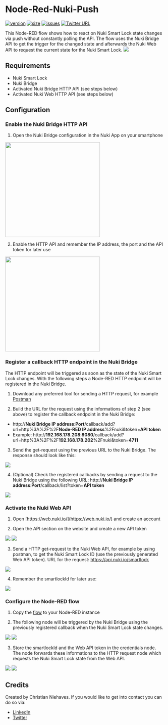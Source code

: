 Node-Red-Nuki-Push
==================
[![version](https://img.shields.io/github/package-json/v/CNpunkt/Node-Red-Nuki-Push)](https://github.com/CNpunkt/Node-Red-Nuki-Push)
[![size](https://img.shields.io/github/repo-size/CNpunkt/Node-Red-Nuki-Push)](https://github.com/CNpunkt/Node-Red-Nuki-Push)
[![issues](https://img.shields.io/github/issues-raw/CNpunkt/Node-Red-Nuki-Push)](https://github.com/CNpunkt/Node-Red-Nuki-Push/issues)
[![Twitter URL](https://img.shields.io/twitter/url?style=social&url=https%3A%2F%2Fgithub.com%2FCNpunkt%2FNode-Red-Nuki-Push)](https://twitter.com/intent/tweet?text=https%3A%2F%2Fgithub.com%2FCNpunkt%2FNode-Red-Nuki-Push)

This Node-RED flow shows how to react on Nuki Smart Lock state changes via push without constantly polling the API.
The flow uses the Nuki Bridge API to get the trigger for the changed state and afterwards the Nuki Web API to request the current state for the Nuki Smart Lock.
<img src="https://github.com/CNpunkt/Node-Red-Nuki-Push/blob/master/Ressources/Images/Flow%20overview.png"> 

## Requirements
 - Nuki Smart Lock
 - Nuki Bridge
 - Activated Nuki Bridge HTTP API (see steps below)
 - Activated Nuki Web HTTP API (see steps below)



## Configuration
### Enable the Nuki Bridge HTTP API
1. Open the Nuki Bridge configuration in the Nuki App on your smartphone
<img src="https://github.com/CNpunkt/Node-Red-Nuki-Push/blob/master/Ressources/Images/Open%20Nuki%20Bride%20configuration.png" width="300"> 

2. Enable the HTTP API and remember the IP address, the port and the API token for later use
<img src="https://github.com/CNpunkt/Node-Red-Nuki-Push/blob/master/Ressources/Images/Enable%20HTTP%20API.png" width="300">



### Register a callback HTTP endpoint in the Nuki Bridge
The HTTP endpoint will be triggered as soon as the state of the Nuki Smart Lock changes. With the following steps a Node-RED HTTP endpoint will be registered in the Nuki Bridge.

1. Download any preferred tool for sending a HTTP request, for example [Postman](https://www.postman.com/)

2. Build the URL for the request using the informations of step 2 (see above) to register the callback endpoint in the Nuki Bridge:
 - http://**Nuki Bridge IP address**:**Port**/callback/add?url=http%3A%2F%2F**Node-RED IP address**%2Fnuki&token=**API token**
 - Example: http://**192.168.178.208**:**8080**/callback/add?url=http%3A%2F%2F**192.168.178.202**%2Fnuki&token=**4711**

3. Send the get-request using the previous URL to the Nuki Bridge. The response should look like this:
<img src="https://github.com/CNpunkt/Node-Red-Nuki-Push/blob/master/Ressources/Images/Callback%20registered.png">

4. (Optional) Check the registered callbacks by sending a request to the Nuki Bridge using the following URL: http://**Nuki Bridge IP address**:**Port**/callback/list?token=**API token**
<img src="https://github.com/CNpunkt/Node-Red-Nuki-Push/blob/master/Ressources/Images/Callback%20list.png">



### Activate the Nuki Web API
1. Open [https://web.nuki.io/](https://web.nuki.io/) and create an account

2. Open the API section on the website and create a new API token
<img src="https://github.com/CNpunkt/Node-Red-Nuki-Push/blob/master/Ressources/Images/Generate%20Web%20API%20Token.png">
<img src="https://github.com/CNpunkt/Node-Red-Nuki-Push/blob/master/Ressources/Images/Generate%20Web%20API%20Token2.png">

3. Send a HTTP get-request to the Nuki Web API, for example by using postman, to get the Nuki Smart Lock ID (use the previously generated Web API token). URL for the request: https://api.nuki.io/smartlock
<img src="https://github.com/CNpunkt/Node-Red-Nuki-Push/blob/master/Ressources/Images/HTTP%20Request%20Web%20API%20get%20Smartlocks.png">

4. Remember the smartlockId for later use:
<img src="https://github.com/CNpunkt/Node-Red-Nuki-Push/blob/master/Ressources/Images/HTTP%20Request%20Web%20API%20smartlockID.png">



### Configure the Node-RED flow
1. Copy the [flow](https://github.com/CNpunkt/Node-Red-Nuki-Push/blob/master/flow.json) to your Node-RED instance

2. The following node will be triggered by the Nuki Bridge using the previously registered callback when the Nuki Smart Lock state changes.
<img src="https://github.com/CNpunkt/Node-Red-Nuki-Push/blob/master/Ressources/Images/Triggered%20node.png">
<img src="https://github.com/CNpunkt/Node-Red-Nuki-Push/blob/master/Ressources/Images/Endpoint%20node%20config.png">

3. Store the smartlockId and the Web API token in the credentials node. The node forwards these informations to the HTTP request node which requests the Nuki Smart Lock state from the Web API.
<img src="https://github.com/CNpunkt/Node-Red-Nuki-Push/blob/master/Ressources/Images/Credentials%20node.png">
<img src="https://github.com/CNpunkt/Node-Red-Nuki-Push/blob/master/Ressources/Images/Credentials%20node%20config.png">



## Credits
Created by Christian Niehaves. If you would like to get into contact you can do so via:
- [LinkedIn](https://www.linkedin.com/in/christianniehaves/)
- [Twitter](https://twitter.com/CNpunkt)
